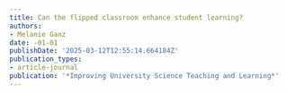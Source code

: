 ```yaml
---
title: Can the flipped classroom enhance student learning?
authors:
- Melanie Ganz
date: -01-01
publishDate: '2025-03-12T12:55:14.664184Z'
publication_types:
- article-journal
publication: '*Improving University Science Teaching and Learning*'
---
```

